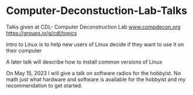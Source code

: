 # Computer-Deconstuction-Lab-Talks
Talks given at CDL- Computer Deconstruction Lab   www.compdecon.org   https://groups.io/g/cdl/topics 

Intro to Linux is to help new users of Linux decide if they want to use it on their computer

A later talk will describe how to install common versions of Linux

On May 15, 2023 I will give a talk on software radios for the hobbyist.  No math just what hardware and software is available for the hobbyist and my recommendation to get started.

